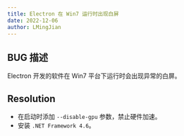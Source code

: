 ```yaml
---
title: Electron 在 Win7 运行时出现白屏
date: 2022-12-06
author: LMingJian
---
```


## BUG 描述

Electron 开发的软件在 Win7 平台下运行时会出现异常的白屏。

## Resolution

- 在启动时添加 `--disable-gpu` 参数，禁止硬件加速。
- 安装 `.NET Framework 4.6`。